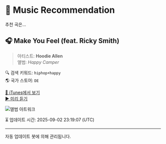 
# 🎵 Music Recommendation

추천 곡은...

## 🎧 Make You Feel (feat. Ricky Smith)  
> 아티스트: **Hoodie Allen**  
> 앨범: _Happy Camper_  

🔍 검색 키워드: `hiphop+happy`  
🌎 국가 스토어: `DE`

[🔗 iTunes에서 보기](https://music.apple.com/de/album/make-you-feel-feat-ricky-smith/1076720621?i=1076720640&uo=4)  
[▶️ 미리 듣기](https://audio-ssl.itunes.apple.com/itunes-assets/AudioPreview125/v4/26/75/35/267535ad-ec9b-9fc5-a603-fe2582388147/mzaf_17381464141597693361.plus.aac.p.m4a)

![앨범 아트워크](https://is1-ssl.mzstatic.com/image/thumb/Music124/v4/9f/f5/3e/9ff53e23-0e90-77b2-a051-f02d5b715abd/859716433035_cover.jpg/100x100bb.jpg)

⏳ 업데이트 시간: 2025-09-02 23:19:07 (UTC)

---
자동 업데이트 봇에 의해 관리됩니다.
